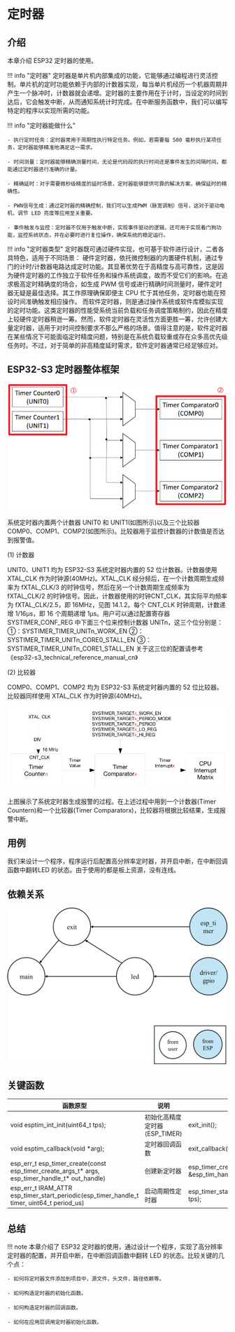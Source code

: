 # 定时器

## 介绍

本章介绍 ESP32 定时器的使用。

!!! info "定时器"
    定时器是单片机内部集成的功能，它能够通过编程进行灵活控制。单片机的定时功能依赖于内部的计数器实现，每当单片机经历一个机器周期并产生一个脉冲时，计数器就会递增。定时器的主要作用在于计时，当设定的时间到达后，它会触发中断，从而通知系统计时完成。在中断服务函数中，我们可以编写特定的程序以实现所需的功能。

!!! info "定时器能做什么"

    - 执行定时任务：定时器常用于周期性执行特定任务。例如，若需要每 500 毫秒执行某项任务，定时器能够精准地满足这一需求。

    - 时间测量：定时器能够精确测量时间，无论是代码段的执行时间还是事件发生的间隔时间，都能通过定时器进行准确的计量。

    - 精确延时：对于需要微秒级精度的延时场景，定时器能够提供可靠的解决方案，确保延时的精确性。

    - PWN信号生成：通过定时器的精确控制，我们可以生成PWM（脉宽调制）信号，这对于驱动电机、调节 LED 亮度等应用至关重要。

    - 事件触发与监控：定时器不仅用于触发中断，实现事件驱动的逻辑，还可用于实现看门狗功能，监控系统状态，并在必要时进行复位操作，确保系统的稳定运行。

!!! info "定时器类型"
    定时器既可通过硬件实现，也可基于软件进行设计，二者各具特色，适用于不同场景：
    硬件定时器，依托微控制器的内置硬件机制，通过专门的计时/计数器电路达成定时功能。其显著优势在于高精度与高可靠性，这是因为硬件定时器的工作独立于软件任务和操作系统调度，故而不受它们的影响。在追求极高定时精确度的场合，如生成 PWM 信号或进行精确时间测量时，硬件定时器无疑是最佳选择。其工作原理确保即便主 CPU 忙于其他任务，定时器也能在预设时间准确触发相应操作。
    而软件定时器，则是通过操作系统或软件库模拟实现的定时功能。这类定时器的性能受系统当前负载和任务调度策略制约，因此在精度上较硬件定时器稍逊一筹。然而，软件定时器在灵活性方面更胜一筹，允许创建大量定时器，适用于对时间控制要求不那么严格的场景。值得注意的是，软件定时器在某些情况下可能面临定时精度问题，特别是在系统负载较重或存在众多高优先级任务时。不过，对于简单的非高精度延时需求，软件定时器通常已经足够应对。

## ESP32-S3 定时器整体框架

![ESPTIMER](ESPTIMER.png)

系统定时器内置两个计数器 UNIT0 和 UNIT1(如图所示)以及三个比较器 COMP0、COMP1、COMP2(如图所示)。比较器用于监控计数器的计数值是否达到报警值。

(1) 计数器

UNIT0、UNIT1 均为 ESP32-S3 系统定时器内置的 52 位计数器。计数器使用 XTAL_CLK 作为时钟源(40MHz)。XTAL_CLK 经分频后，在一个计数周期生成频率为 fXTAL_CLK/3 的时钟信号，然后在另一个计数周期生成频率为 fXTAL_CLK/2 的时钟信号。因此，计数器使用的时钟CNT_CLK，其实际平均频率为 fXTAL_CLK/2.5，即 16MHz，见图 14.1.2。每个 CNT_CLK 时钟周期，计数递增 1/16µs，即 16 个周期递增 1µs。用户可以通过配置寄存器 SYSTIMER_CONF_REG 中下面三个位来控制计数器 UNITn，这三个位分别是：
①：SYSTIMER_TIMER_UNITn_WORK_EN
②：SYSTIMER_TIMER_UNITn_CORE0_STALL_EN
③：SYSTIMER_TIMER_UNITn_CORE1_STALL_EN
关于这三位的配置请参考《esp32-s3_technical_reference_manual_cn》

(2) 比较器

COMP0、COMP1、COMP2 均为 ESP32-S3 系统定时器内置的 52 位比较器。比较器同样使用 XTAL_CLK 作为时钟源(40MHz)。

![ALARM](ALARM.png)

上图展示了系统定时器生成报警的过程。在上述过程中用到一个计数器(Timer Countern)和一个比较器(Timer Comparatorx)，比较器将根据比较结果，生成报警中断。

## 用例

我们来设计一个程序，程序运行后配置高分辨率定时器，并开启中断，在中断回调函数中翻转LED 的状态。由于使用的都是板上资源，没有连线。

## 依赖关系

![dep](dep-03-timer.png)

## 关键函数

| 函数原型 | 说明 | 示例 |
| --- | --- | --- |
| void esptim_int_init(uint64_t tps); | 初始化高精度定时器(ESP_TIMER) | exit_init(); |
| void esptim_callback(void *arg); | 定时器回调函数 | exit_callback(); |
| esp_err_t esp_timer_create(const esp_timer_create_args_t* args, esp_timer_handle_t* out_handle) | 创建新定时器 | esp_timer_create(&tim_periodic_arg, &esp_tim_handle); |
| esp_err_t IRAM_ATTR esp_timer_start_periodic(esp_timer_handle_t timer, uint64_t period_us) | 启动周期性定时器 | esp_timer_start_periodic(esp_tim_handle, tps); |

## 总结

!!! note
    本章介绍了 ESP32 定时器的使用，通过设计一个程序，实现了高分辨率定时器的配置，并开启中断，在中断回调函数中翻转 LED 的状态。比较关键的几个点：

    - 如何将定时器文件添加到项目中，源文件，头文件，路径依赖等。

    - 如何构造定时器的初始化函数。

    - 如何构造定时器的回调函数。

    - 如何在应用层调用定时器初始化函数。
